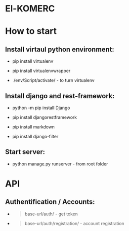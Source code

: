 # El-KOMERC

# How to start
## Install virtaul python environment:
- pip install virtualenv
- pip install virtualenvwrapper

- ./env/Script/activate/ - to turn virtualenv

## Install django and rest-framework:
- python -m pip install Django
- pip install djangorestframework
- pip install markdown

- pip install django-filter

## Start server:
- python manage.py runserver - from root folder

# 
# 

# API 

## Authentification / Accounts:
- >base-url/auth/   - get token
- >base-url/auth/registration/ - account registration